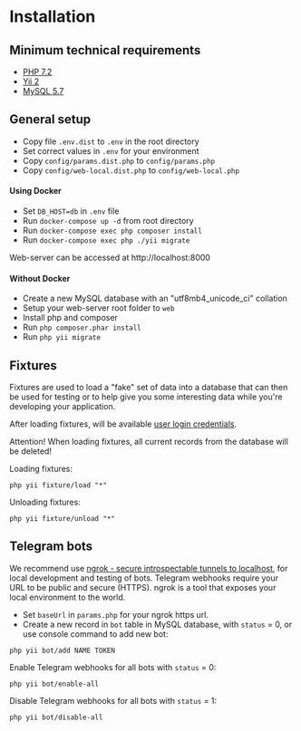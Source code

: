 # Installation

## Minimum technical requirements

- [PHP 7.2](https://en.wikipedia.org/wiki/PHP)
- [Yii 2](https://en.wikipedia.org/wiki/Yii)
- [MySQL 5.7](https://en.wikipedia.org/wiki/MySQL)

## General setup

- Copy file `.env.dist` to `.env` in the root directory
- Set correct values in `.env` for your environment
- Copy `config/params.dist.php` to `config/params.php`
- Copy `config/web-local.dist.php` to `config/web-local.php`

#### Using Docker

- Set `DB_HOST=db` in `.env` file
- Run `docker-compose up -d` from root directory
- Run `docker-compose exec php composer install`
- Run `docker-compose exec php ./yii migrate`

Web-server can be accessed at http://localhost:8000

#### Without Docker

- Create a new MySQL database with an "utf8mb4_unicode_ci" collation
- Setup your web-server root folder to `web`
- Install php and composer
- Run `php composer.phar install`
- Run `php yii migrate`

## Fixtures

Fixtures are used to load a "fake" set of data into a database that can then be used for testing or to help give you some interesting data while you're developing your application.

After loading fixtures, will be available [user login credentials](tests/fixtures/data/user.php).

Attention! When loading fixtures, all current records from the database will be deleted!

Loading fixtures:
```
php yii fixture/load "*"
```

Unloading fixtures:
```
php yii fixture/unload "*"
```

## Telegram bots

We recommend use [ngrok - secure introspectable tunnels to localhost](https://ngrok.com), for local development and testing of bots. Telegram webhooks require your URL to be public and secure (HTTPS). ngrok is a tool that exposes your local environment to the world.

- Set `baseUrl` in `params.php` for your ngrok https url.
- Create a new record in `bot` table in MySQL database, with `status` = 0, or use console command to add new bot:
```
php yii bot/add NAME TOKEN
```

Enable Telegram webhooks for all bots with `status` = 0:
```
php yii bot/enable-all
```

Disable Telegram webhooks for all bots with `status` = 1:
```
php yii bot/disable-all
```
